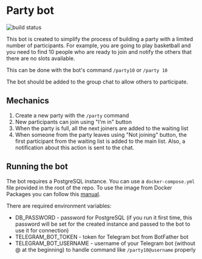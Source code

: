 # Party bot 
![build status](https://github.com/romangr/party-bot/actions/workflows/graalvm.yml/badge.svg)

This bot is created to simplify the process of building a party with a limited number of participants.
For example, you are going to play basketball and you need to find 10 people who are ready to join and notify
the others that there are no slots available.

This can be done with the bot's command `/party10` or `/party 10`

The bot should be added to the group chat to allow others to participate.

## Mechanics

1. Create a new party with the `/party` command
2. New participants can join using "I'm in" button
3. When the party is full, all the next joiners are added to the waiting list
4. When someone from the party leaves using "Not joining" button, the first participant from the waiting list is added to the main list. Also, a notification about this action is sent to the chat.

## Running the bot

The bot requires a PostgreSQL instance. You can use a `docker-compose.yml` file provided in the root of the repo.
To use the image from Docker Packages you can follow this [manual](https://docs.github.com/en/packages/working-with-a-github-packages-registry/working-with-the-container-registry#authenticating-with-a-personal-access-token-classic).

There are required environment variables:

* DB_PASSWORD - password for PostgreSQL (if you run it first time, this password will be set for the created instance and passed to the bot to use it for connection)
* TELEGRAM_BOT_TOKEN - token for Telegram bot from BotFather bot
* TELEGRAM_BOT_USERNAME - username of your Telegram bot (without @ at the beginning) to handle command like `/party10@username` properly